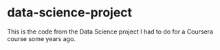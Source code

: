 # data-science-project
This is the code from the Data Science project I had to do for a Coursera course some years ago.
